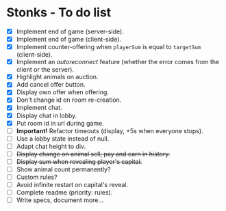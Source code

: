 # Stonks - To do list
* [x] Implement end of game (server-side).
* [x] Implement end of game (client-side).
* [x] Implement counter-offering when `playerSum` is equal to `targetSum` (client-side).
* [x] Implement an _autoreconnect_ feature (whether the error comes from the client or the server).
* [x] Highlight animals on auction.
* [x] Add cancel offer button.
* [x] Display own offer when offering.
* [x] Don't change id on room re-creation.
* [x] Implement chat.
* [x] Display chat in lobby.
* [x] Put room id in url during game.
* [ ] **Important!** Refactor timeouts (display, +5s when everyone stops).
* [ ] Use a lobby state instead of null.
* [ ] Adapt chat height to div.
* [ ] ~~Display change on animal sell, pay and earn in history.~~
* [ ] ~~Display sum when revealing player's capital.~~
* [ ] Show animal count permanently?
* [ ] Custom rules?
* [ ] Avoid infinite restart on capital's reveal.
* [ ] Complete readme (priority: rules).
* [ ] Write specs, document more...
